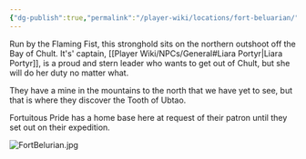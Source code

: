 ```yaml
---
{"dg-publish":true,"permalink":"/player-wiki/locations/fort-beluarian/"}
---
```


Run by the Flaming Fist, this stronghold sits on the northern outshoot off the Bay of Chult. It's' captain, [[Player Wiki/NPCs/General#Liara Portyr\|Liara Portyr]], is a proud and stern leader who wants to get out of Chult, but she will do her duty no matter what. 

They have a mine in the mountains to the north that we have yet to see, but that is where they discover the Tooth of Ubtao.

Fortuitous Pride has a home base here at request of their patron until they set out on their expedition.

![FortBelurian.jpg](/img/user/Maps/FortBelurian.jpg)